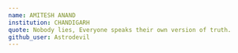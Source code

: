 ```yaml
---
name: AMITESH ANAND
institution: CHANDIGARH
quote: Nobody lies, Everyone speaks their own version of truth.
github_user: Astrodevil
---
```

